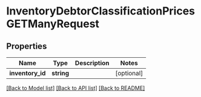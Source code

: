 # InventoryDebtorClassificationPricesGETManyRequest

## Properties
Name | Type | Description | Notes
------------ | ------------- | ------------- | -------------
**inventory_id** | **string** |  | [optional] 

[[Back to Model list]](../README.md#documentation-for-models) [[Back to API list]](../README.md#documentation-for-api-endpoints) [[Back to README]](../README.md)



